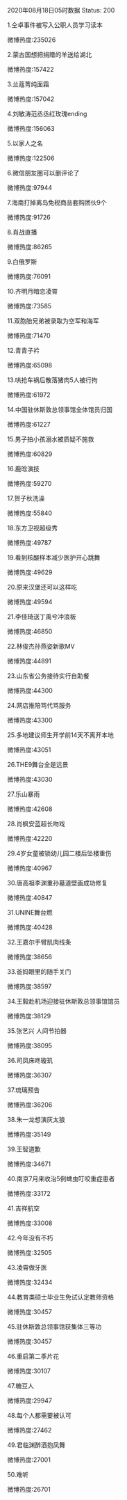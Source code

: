 2020年08月18日05时数据
Status: 200

1.仝卓事件被写入公职人员学习读本

微博热度:235026

2.蒙古国想把捐赠的羊送给湖北

微博热度:157422

3.兰蔻菁纯面霜

微博热度:157042

4.刘敏涛范丞丞红玫瑰ending

微博热度:156063

5.以家人之名

微博热度:122506

6.微信朋友圈可以删评论了

微博热度:97944

7.海南打掉离岛免税商品套购团伙9个

微博热度:91726

8.肖战直播

微博热度:86265

9.白俄罗斯

微博热度:76091

10.齐明月暗恋凌霄

微博热度:73585

11.双胞胎兄弟被录取为空军和海军

微博热度:71470

12.青青子衿

微博热度:65098

13.哄抢车祸后散落猪肉5人被行拘

微博热度:61972

14.中国驻休斯敦总领事馆全体馆员归国

微博热度:61227

15.男子拍小孩溺水被质疑不施救

微博热度:60829

16.鹿晗演技

微博热度:59270

17.贺子秋洗澡

微博热度:55840

18.东方卫视超级秀

微博热度:49787

19.看到核酸样本减少医护开心跳舞

微博热度:49629

20.原来汉堡还可以这样吃

微博热度:49594

21.李佳琦送丁禹兮冲浪板

微博热度:46850

22.林俊杰孙燕姿新歌MV

微博热度:44891

23.山东省公务接待实行自助餐

微博热度:44300

24.网店推陪骂代骂服务

微博热度:43300

25.多地建议师生开学前14天不离开本地

微博热度:43051

26.THE9舞台全是远景

微博热度:43030

27.乐山暴雨

微博热度:42608

28.肖枫安蓝超长吻戏

微博热度:42220

29.4岁女童被锁幼儿园二楼后坠楼重伤

微博热度:40967

30.唐高祖李渊重孙墓道壁画成功修复

微博热度:40847

31.UNINE舞台燃

微博热度:40428

32.王嘉尔手臂肌肉线条

微博热度:38656

33.爸妈眼里的随手关门

微博热度:38597

34.王毅赴机场迎接驻休斯敦总领事馆馆员

微博热度:38129

35.张艺兴 人间节拍器

微博热度:38095

36.司凤床咚璇玑

微博热度:36307

37.琉璃预告

微博热度:36206

38.朱一龙想演灰太狼

微博热度:35149

39.王智道歉

微博热度:34671

40.南京7月来收治5例蜱虫叮咬重症患者

微博热度:33172

41.吉祥航空

微博热度:33008

42.今年没有不朽

微博热度:32505

43.凌霄做牙医

微博热度:32434

44.教育类硕士毕业生免试认定教师资格

微博热度:30457

45.驻休斯敦总领事馆获集体三等功

微博热度:30457

46.重启第二季片花

微博热度:30107

47.糖豆人

微博热度:29947

48.每个人都需要被认可

微博热度:27462

49.君临渊醉酒抱凤舞

微博热度:27001

50.难听

微博热度:26701

